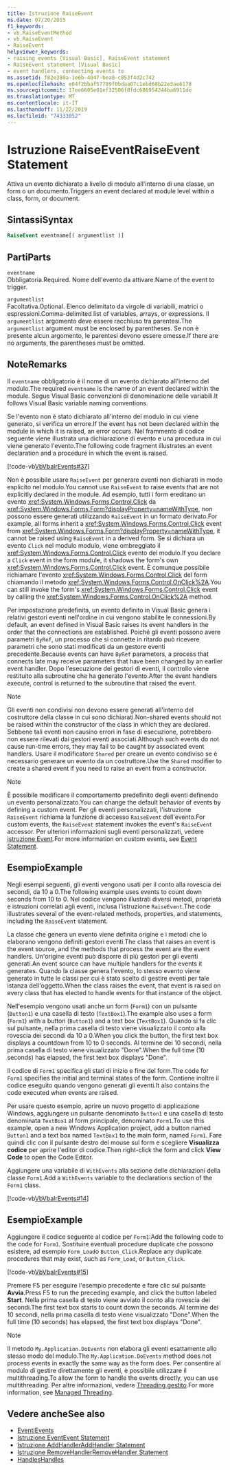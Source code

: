 ```yaml
---
title: Istruzione RaiseEvent
ms.date: 07/20/2015
f1_keywords:
- vb.RaiseEventMethod
- vb.RaiseEvent
- RaiseEvent
helpviewer_keywords:
- raising events [Visual Basic], RaiseEvent statement
- RaiseEvent statement [Visual Basic]
- event handlers, connecting events to
ms.assetid: f82e380a-1e6b-4047-bea8-c853f4d2c742
ms.openlocfilehash: e04f2bbaf57789f0bdaa07c1ebd68b22e3ae6178
ms.sourcegitcommit: 17ee6605e01ef32506f8fdc686954244ba6911de
ms.translationtype: MT
ms.contentlocale: it-IT
ms.lasthandoff: 11/22/2019
ms.locfileid: "74333052"
---
```

# <a name="raiseevent-statement"></a><span data-ttu-id="5b917-102">Istruzione RaiseEvent</span><span class="sxs-lookup"><span data-stu-id="5b917-102">RaiseEvent Statement</span></span>
<span data-ttu-id="5b917-103">Attiva un evento dichiarato a livello di modulo all'interno di una classe, un form o un documento.</span><span class="sxs-lookup"><span data-stu-id="5b917-103">Triggers an event declared at module level within a class, form, or document.</span></span>  
  
## <a name="syntax"></a><span data-ttu-id="5b917-104">Sintassi</span><span class="sxs-lookup"><span data-stu-id="5b917-104">Syntax</span></span>  
  
```vb  
RaiseEvent eventname[( argumentlist )]  
```  
  
## <a name="parts"></a><span data-ttu-id="5b917-105">Parti</span><span class="sxs-lookup"><span data-stu-id="5b917-105">Parts</span></span>  
 `eventname`  
 <span data-ttu-id="5b917-106">Obbligatoria.</span><span class="sxs-lookup"><span data-stu-id="5b917-106">Required.</span></span> <span data-ttu-id="5b917-107">Nome dell'evento da attivare.</span><span class="sxs-lookup"><span data-stu-id="5b917-107">Name of the event to trigger.</span></span>  
  
 `argumentlist`  
 <span data-ttu-id="5b917-108">Facoltativa.</span><span class="sxs-lookup"><span data-stu-id="5b917-108">Optional.</span></span> <span data-ttu-id="5b917-109">Elenco delimitato da virgole di variabili, matrici o espressioni.</span><span class="sxs-lookup"><span data-stu-id="5b917-109">Comma-delimited list of variables, arrays, or expressions.</span></span> <span data-ttu-id="5b917-110">Il `argumentlist` argomento deve essere racchiuso tra parentesi.</span><span class="sxs-lookup"><span data-stu-id="5b917-110">The `argumentlist` argument must be enclosed by parentheses.</span></span> <span data-ttu-id="5b917-111">Se non è presente alcun argomento, le parentesi devono essere omesse.</span><span class="sxs-lookup"><span data-stu-id="5b917-111">If there are no arguments, the parentheses must be omitted.</span></span>  
  
## <a name="remarks"></a><span data-ttu-id="5b917-112">Note</span><span class="sxs-lookup"><span data-stu-id="5b917-112">Remarks</span></span>  
 <span data-ttu-id="5b917-113">Il `eventname` obbligatorio è il nome di un evento dichiarato all'interno del modulo.</span><span class="sxs-lookup"><span data-stu-id="5b917-113">The required `eventname` is the name of an event declared within the module.</span></span> <span data-ttu-id="5b917-114">Segue Visual Basic convenzioni di denominazione delle variabili.</span><span class="sxs-lookup"><span data-stu-id="5b917-114">It follows Visual Basic variable naming conventions.</span></span>  
  
 <span data-ttu-id="5b917-115">Se l'evento non è stato dichiarato all'interno del modulo in cui viene generato, si verifica un errore.</span><span class="sxs-lookup"><span data-stu-id="5b917-115">If the event has not been declared within the module in which it is raised, an error occurs.</span></span> <span data-ttu-id="5b917-116">Nel frammento di codice seguente viene illustrata una dichiarazione di evento e una procedura in cui viene generato l'evento.</span><span class="sxs-lookup"><span data-stu-id="5b917-116">The following code fragment illustrates an event declaration and a procedure in which the event is raised.</span></span>  
  
 [!code-vb[VbVbalrEvents#37](~/samples/snippets/visualbasic/VS_Snippets_VBCSharp/VbVbalrEvents/VB/Class1.vb#37)]  
  
 <span data-ttu-id="5b917-117">Non è possibile usare `RaiseEvent` per generare eventi non dichiarati in modo esplicito nel modulo.</span><span class="sxs-lookup"><span data-stu-id="5b917-117">You cannot use `RaiseEvent` to raise events that are not explicitly declared in the module.</span></span> <span data-ttu-id="5b917-118">Ad esempio, tutti i form ereditano un evento <xref:System.Windows.Forms.Control.Click> da <xref:System.Windows.Forms.Form?displayProperty=nameWithType>, non possono essere generati utilizzando `RaiseEvent` in un formato derivato.</span><span class="sxs-lookup"><span data-stu-id="5b917-118">For example, all forms inherit a <xref:System.Windows.Forms.Control.Click> event from <xref:System.Windows.Forms.Form?displayProperty=nameWithType>, it cannot be raised using `RaiseEvent` in a derived form.</span></span> <span data-ttu-id="5b917-119">Se si dichiara un evento `Click` nel modulo modulo, viene ombreggiato il <xref:System.Windows.Forms.Control.Click> evento del modulo.</span><span class="sxs-lookup"><span data-stu-id="5b917-119">If you declare a `Click` event in the form module, it shadows the form's own <xref:System.Windows.Forms.Control.Click> event.</span></span> <span data-ttu-id="5b917-120">È comunque possibile richiamare l'evento <xref:System.Windows.Forms.Control.Click> del form chiamando il metodo <xref:System.Windows.Forms.Control.OnClick%2A>.</span><span class="sxs-lookup"><span data-stu-id="5b917-120">You can still invoke the form's <xref:System.Windows.Forms.Control.Click> event by calling the <xref:System.Windows.Forms.Control.OnClick%2A> method.</span></span>  
  
 <span data-ttu-id="5b917-121">Per impostazione predefinita, un evento definito in Visual Basic genera i relativi gestori eventi nell'ordine in cui vengono stabilite le connessioni.</span><span class="sxs-lookup"><span data-stu-id="5b917-121">By default, an event defined in Visual Basic raises its event handlers in the order that the connections are established.</span></span> <span data-ttu-id="5b917-122">Poiché gli eventi possono avere parametri `ByRef`, un processo che si connette in ritardo può ricevere parametri che sono stati modificati da un gestore eventi precedente.</span><span class="sxs-lookup"><span data-stu-id="5b917-122">Because events can have `ByRef` parameters, a process that connects late may receive parameters that have been changed by an earlier event handler.</span></span> <span data-ttu-id="5b917-123">Dopo l'esecuzione dei gestori di eventi, il controllo viene restituito alla subroutine che ha generato l'evento.</span><span class="sxs-lookup"><span data-stu-id="5b917-123">After the event handlers execute, control is returned to the subroutine that raised the event.</span></span>  
  
> [!NOTE]
> <span data-ttu-id="5b917-124">Gli eventi non condivisi non devono essere generati all'interno del costruttore della classe in cui sono dichiarati.</span><span class="sxs-lookup"><span data-stu-id="5b917-124">Non-shared events should not be raised within the constructor of the class in which they are declared.</span></span> <span data-ttu-id="5b917-125">Sebbene tali eventi non causino errori in fase di esecuzione, potrebbero non essere rilevati dai gestori eventi associati.</span><span class="sxs-lookup"><span data-stu-id="5b917-125">Although such events do not cause run-time errors, they may fail to be caught by associated event handlers.</span></span> <span data-ttu-id="5b917-126">Usare il modificatore `Shared` per creare un evento condiviso se è necessario generare un evento da un costruttore.</span><span class="sxs-lookup"><span data-stu-id="5b917-126">Use the `Shared` modifier to create a shared event if you need to raise an event from a constructor.</span></span>  
  
> [!NOTE]
> <span data-ttu-id="5b917-127">È possibile modificare il comportamento predefinito degli eventi definendo un evento personalizzato.</span><span class="sxs-lookup"><span data-stu-id="5b917-127">You can change the default behavior of events by defining a custom event.</span></span> <span data-ttu-id="5b917-128">Per gli eventi personalizzati, l'istruzione `RaiseEvent` richiama la funzione di accesso `RaiseEvent` dell'evento.</span><span class="sxs-lookup"><span data-stu-id="5b917-128">For custom events, the `RaiseEvent` statement invokes the event's `RaiseEvent` accessor.</span></span> <span data-ttu-id="5b917-129">Per ulteriori informazioni sugli eventi personalizzati, vedere [istruzione Event](../../../visual-basic/language-reference/statements/event-statement.md).</span><span class="sxs-lookup"><span data-stu-id="5b917-129">For more information on custom events, see [Event Statement](../../../visual-basic/language-reference/statements/event-statement.md).</span></span>  
  
## <a name="example"></a><span data-ttu-id="5b917-130">Esempio</span><span class="sxs-lookup"><span data-stu-id="5b917-130">Example</span></span>  
 <span data-ttu-id="5b917-131">Negli esempi seguenti, gli eventi vengono usati per il conto alla rovescia dei secondi, da 10 a 0.</span><span class="sxs-lookup"><span data-stu-id="5b917-131">The following example uses events to count down seconds from 10 to 0.</span></span> <span data-ttu-id="5b917-132">Nel codice vengono illustrati diversi metodi, proprietà e istruzioni correlati agli eventi, inclusa l'istruzione `RaiseEvent`.</span><span class="sxs-lookup"><span data-stu-id="5b917-132">The code illustrates several of the event-related methods, properties, and statements, including the `RaiseEvent` statement.</span></span>  
  
 <span data-ttu-id="5b917-133">La classe che genera un evento viene definita origine e i metodi che lo elaborano vengono definiti gestori eventi.</span><span class="sxs-lookup"><span data-stu-id="5b917-133">The class that raises an event is the event source, and the methods that process the event are the event handlers.</span></span> <span data-ttu-id="5b917-134">Un'origine eventi può disporre di più gestori per gli eventi generati.</span><span class="sxs-lookup"><span data-stu-id="5b917-134">An event source can have multiple handlers for the events it generates.</span></span> <span data-ttu-id="5b917-135">Quando la classe genera l'evento, lo stesso evento viene generato in tutte le classi per cui è stato scelto di gestire eventi per tale istanza dell'oggetto.</span><span class="sxs-lookup"><span data-stu-id="5b917-135">When the class raises the event, that event is raised on every class that has elected to handle events for that instance of the object.</span></span>  
  
 <span data-ttu-id="5b917-136">Nell'esempio vengono usati anche un form (`Form1`) con un pulsante (`Button1`) e una casella di testo (`TextBox1`).</span><span class="sxs-lookup"><span data-stu-id="5b917-136">The example also uses a form (`Form1`) with a button (`Button1`) and a text box (`TextBox1`).</span></span> <span data-ttu-id="5b917-137">Quando si fa clic sul pulsante, nella prima casella di testo viene visualizzato il conto alla rovescia dei secondi da 10 a 0.</span><span class="sxs-lookup"><span data-stu-id="5b917-137">When you click the button, the first text box displays a countdown from 10 to 0 seconds.</span></span> <span data-ttu-id="5b917-138">Al termine dei 10 secondi, nella prima casella di testo viene visualizzato "Done".</span><span class="sxs-lookup"><span data-stu-id="5b917-138">When the full time (10 seconds) has elapsed, the first text box displays "Done".</span></span>  
  
 <span data-ttu-id="5b917-139">Il codice di `Form1` specifica gli stati di inizio e fine del form.</span><span class="sxs-lookup"><span data-stu-id="5b917-139">The code for `Form1` specifies the initial and terminal states of the form.</span></span> <span data-ttu-id="5b917-140">Contiene inoltre il codice eseguito quando vengono generati gli eventi.</span><span class="sxs-lookup"><span data-stu-id="5b917-140">It also contains the code executed when events are raised.</span></span>  
  
 <span data-ttu-id="5b917-141">Per usare questo esempio, aprire un nuovo progetto di applicazione Windows, aggiungere un pulsante denominato `Button1` e una casella di testo denominata `TextBox1` al form principale, denominato `Form1`.</span><span class="sxs-lookup"><span data-stu-id="5b917-141">To use this example, open a new Windows Application project, add a button named `Button1` and a text box named `TextBox1` to the main form, named `Form1`.</span></span> <span data-ttu-id="5b917-142">Fare quindi clic con il pulsante destro del mouse sul form e scegliere **Visualizza codice** per aprire l'editor di codice.</span><span class="sxs-lookup"><span data-stu-id="5b917-142">Then right-click the form and click **View Code** to open the Code Editor.</span></span>  
  
 <span data-ttu-id="5b917-143">Aggiungere una variabile di `WithEvents` alla sezione delle dichiarazioni della classe `Form1`.</span><span class="sxs-lookup"><span data-stu-id="5b917-143">Add a `WithEvents` variable to the declarations section of the `Form1` class.</span></span>  
  
 [!code-vb[VbVbalrEvents#14](~/samples/snippets/visualbasic/VS_Snippets_VBCSharp/VbVbalrEvents/VB/Class1.vb#14)]  
  
## <a name="example"></a><span data-ttu-id="5b917-144">Esempio</span><span class="sxs-lookup"><span data-stu-id="5b917-144">Example</span></span>  
 <span data-ttu-id="5b917-145">Aggiungere il codice seguente al codice per `Form1`:</span><span class="sxs-lookup"><span data-stu-id="5b917-145">Add the following code to the code for `Form1`.</span></span> <span data-ttu-id="5b917-146">Sostituire eventuali procedure duplicate che possono esistere, ad esempio `Form_Load`o `Button_Click`.</span><span class="sxs-lookup"><span data-stu-id="5b917-146">Replace any duplicate procedures that may exist, such as `Form_Load`, or `Button_Click`.</span></span>  
  
 [!code-vb[VbVbalrEvents#15](~/samples/snippets/visualbasic/VS_Snippets_VBCSharp/VbVbalrEvents/VB/Class1.vb#15)]  
  
 <span data-ttu-id="5b917-147">Premere F5 per eseguire l'esempio precedente e fare clic sul pulsante **Avvia**.</span><span class="sxs-lookup"><span data-stu-id="5b917-147">Press F5 to run the preceding example, and click the button labeled **Start**.</span></span> <span data-ttu-id="5b917-148">Nella prima casella di testo viene avviato il conto alla rovescia dei secondi.</span><span class="sxs-lookup"><span data-stu-id="5b917-148">The first text box starts to count down the seconds.</span></span> <span data-ttu-id="5b917-149">Al termine dei 10 secondi, nella prima casella di testo viene visualizzato "Done".</span><span class="sxs-lookup"><span data-stu-id="5b917-149">When the full time (10 seconds) has elapsed, the first text box displays "Done".</span></span>  
  
> [!NOTE]
> <span data-ttu-id="5b917-150">Il metodo `My.Application.DoEvents` non elabora gli eventi esattamente allo stesso modo del modulo.</span><span class="sxs-lookup"><span data-stu-id="5b917-150">The `My.Application.DoEvents` method does not process events in exactly the same way as the form does.</span></span> <span data-ttu-id="5b917-151">Per consentire al modulo di gestire direttamente gli eventi, è possibile utilizzare il multithreading.</span><span class="sxs-lookup"><span data-stu-id="5b917-151">To allow the form to handle the events directly, you can use multithreading.</span></span> <span data-ttu-id="5b917-152">Per altre informazioni, vedere [Threading gestito](../../../standard/threading/index.md).</span><span class="sxs-lookup"><span data-stu-id="5b917-152">For more information, see [Managed Threading](../../../standard/threading/index.md).</span></span>  
  
## <a name="see-also"></a><span data-ttu-id="5b917-153">Vedere anche</span><span class="sxs-lookup"><span data-stu-id="5b917-153">See also</span></span>

- [<span data-ttu-id="5b917-154">Eventi</span><span class="sxs-lookup"><span data-stu-id="5b917-154">Events</span></span>](../../../visual-basic/programming-guide/language-features/events/index.md)
- [<span data-ttu-id="5b917-155">Istruzione Event</span><span class="sxs-lookup"><span data-stu-id="5b917-155">Event Statement</span></span>](../../../visual-basic/language-reference/statements/event-statement.md)
- [<span data-ttu-id="5b917-156">Istruzione AddHandler</span><span class="sxs-lookup"><span data-stu-id="5b917-156">AddHandler Statement</span></span>](../../../visual-basic/language-reference/statements/addhandler-statement.md)
- [<span data-ttu-id="5b917-157">Istruzione RemoveHandler</span><span class="sxs-lookup"><span data-stu-id="5b917-157">RemoveHandler Statement</span></span>](../../../visual-basic/language-reference/statements/removehandler-statement.md)
- [<span data-ttu-id="5b917-158">Handles</span><span class="sxs-lookup"><span data-stu-id="5b917-158">Handles</span></span>](../../../visual-basic/language-reference/statements/handles-clause.md)
